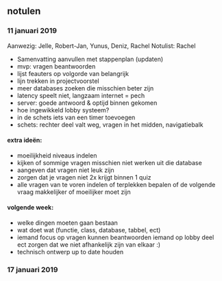 ## notulen

### 11 januari 2019
Aanwezig: Jelle, Robert-Jan, Yunus, Deniz, Rachel
Notulist: Rachel
* Samenvatting aanvullen met stappenplan (updaten)
* mvp: vragen beantwoorden
* lijst feauters op volgorde van belangrijk
* lijn trekken in projectvoorstel
* meer databases zoeken die misschien beter zijn
* latency speelt niet, langzaam internet = pech
* server: goede antwoord & optijd binnen gekomen
* hoe ingewikkeld lobby systeem?
* in de schets iets van een timer toevoegen
* schets: rechter deel valt weg, vragen in het midden, navigatiebalk

#### extra ideën:
* moeilijkheid niveaus indelen
* kijken of sommige vragen misschien niet werken uit die database
* aangeven dat vragen niet leuk zijn
* zorgen dat je vragen niet 2x krijgt binnen 1 quiz
* alle vragen van te voren indelen of terplekken bepalen of de volgende vraag makkelijker of moeilijker moet zijn

#### volgende week:
* welke dingen moeten gaan bestaan
* wat doet wat (functie, class, database, tabbel, ect)
* iemand focus op vragen kunnen beantwoorden iemand op lobby deel ect zorgen dat we niet afhankelijk zijn van elkaar :)
* technisch ontwerp up to date houden


### 17 januari 2019
